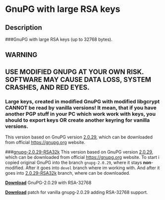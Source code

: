 # GnuPG with large RSA keys
## Description
###GnuPG with large RSA keys (up to 32768 bytes).
## WARNING
## USE MODIFIED GNUPG AT YOUR OWN RISK. SOFTWARE MAY CAUSE DATA LOSS, SYSTEM CRASHES, AND RED EYES.
### Large keys, created in modified GnuPG with modified libgcrypt CANNOT be read by vanilla versions! It mean, that if you have another PGP stuff in your PC which work work with keys, you should to export keys OR create another keyring for vanilla versions.
This version based on GnuPG version [2.0.29](https://gnupg.org/ftp/gcrypt/gnupg/gnupg-2.0.29.tar.bz2), which can be downloaded from official https://gnupg.org website.

###[gnupg-2.0.29-RSA32k](https://github.com/nikitasius/GnuPG/tree/2.0.29-RSA32k)
This version based on GnuPG version [2.0.29](https://gnupg.org/ftp/gcrypt/gnupg/gnupg-2.0.29.tar.bz2), which can be downloaded from official https://gnupg.org website. To start i copied original GnuPG into the branch `gnupg-2.0.29`, where it stays **non**-modified. After it goes into `devel` branch where im working with. And after it goes into [2.0.29-RSA32k](https://github.com/nikitasius/GnuPG/tree/2.0.29-RSA32k) branch, where can be downloaded.

[**Download**](https://github.com/nikitasius/GnuPG/tree/2.0.29-RSA32k) GnuPG-2.0.29 with RSA-32768

[**Download**](https://raw.githubusercontent.com/nikitasius/GnuPG/2.0.29-RSA32k/gnupg-2.0.29-RSA32k.patch) patch for vanilla gnupg-2.0.29 adding RSA-32768 support.

